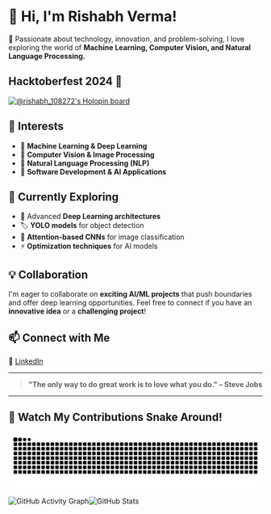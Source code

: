 # 👋 Hi, I'm Rishabh Verma!  

🚀 Passionate about technology, innovation, and problem-solving, I love exploring the world of **Machine Learning, Computer Vision, and Natural Language Processing.**  

## Hacktoberfest 2024 🚀
[![@rishabh_108272's Holopin board](https://holopin.me/rishabh_108272)](https://holopin.io/@rishabh_108272)

## 👀 Interests  
- 🔹 **Machine Learning & Deep Learning**  
- 🔹 **Computer Vision & Image Processing**  
- 🔹 **Natural Language Processing (NLP)**  
- 🔹 **Software Development & AI Applications**  

## 🌱 Currently Exploring  
- 🚀 Advanced **Deep Learning architectures**  
- 🏷️ **YOLO models** for object detection  
- 🎯 **Attention-based CNNs** for image classification  
- ⚡ **Optimization techniques** for AI models  

## 💡 Collaboration  
I'm eager to collaborate on **exciting AI/ML projects** that push boundaries and offer deep learning opportunities. Feel free to connect if you have an **innovative idea** or a **challenging project**!  

## 📫 Connect with Me  
🔗 [LinkedIn](https://www.linkedin.com/in/rishabh-verma-875214247/)  

---  
> **"The only way to do great work is to love what you do." – Steve Jobs**  
---  
## 🐍 Watch My Contributions Snake Around!
![snake gif](https://github.com/rishabh-108272/rishabh-108272/blob/output/github-contribution-grid-snake.svg)

![GitHub Activity Graph](https://github-readme-activity-graph.vercel.app/graph?username=rishabh-108272&theme=react-dark&hide_border=true&area=true)![GitHub Stats](https://github-readme-stats.vercel.app/api?username=rishabh-108272&show_icons=true&theme=tokyonight)

